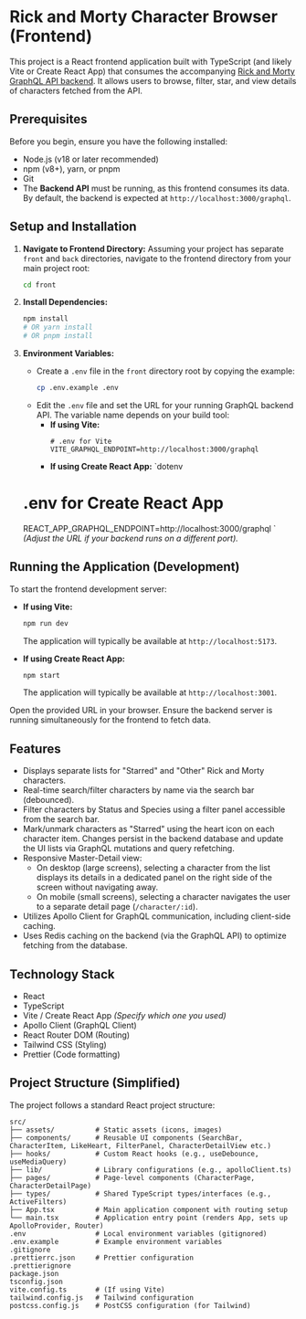 # Rick and Morty Character Browser (Frontend)

This project is a React frontend application built with TypeScript (and likely Vite or Create React App) that consumes the accompanying [Rick and Morty GraphQL API backend](#link-to-your-backend-repo-or-readme). It allows users to browse, filter, star, and view details of characters fetched from the API.

## Prerequisites

Before you begin, ensure you have the following installed:

- Node.js (v18 or later recommended)
- npm (v8+), yarn, or pnpm
- Git
- The **Backend API** must be running, as this frontend consumes its data. By default, the backend is expected at `http://localhost:3000/graphql`.

## Setup and Installation

1.  **Navigate to Frontend Directory:**
    Assuming your project has separate `front` and `back` directories, navigate to the frontend directory from your main project root:

    ```bash
    cd front
    ```

2.  **Install Dependencies:**

    ```bash
    npm install
    # OR yarn install
    # OR pnpm install
    ```

3.  **Environment Variables:**
    - Create a `.env` file in the `front` directory root by copying the example:
      ```bash
      cp .env.example .env
      ```
    - Edit the `.env` file and set the URL for your running GraphQL backend API. The variable name depends on your build tool:
      - **If using Vite:**
        ```dotenv
        # .env for Vite
        VITE_GRAPHQL_ENDPOINT=http://localhost:3000/graphql
        ```
      - **If using Create React App:**
        `dotenv
    # .env for Create React App
    REACT_APP_GRAPHQL_ENDPOINT=http://localhost:3000/graphql
    `
        _(Adjust the URL if your backend runs on a different port)._

## Running the Application (Development)

To start the frontend development server:

- **If using Vite:**

  ```bash
  npm run dev
  ```

  The application will typically be available at `http://localhost:5173`.

- **If using Create React App:**
  ```bash
  npm start
  ```
  The application will typically be available at `http://localhost:3001`.

Open the provided URL in your browser. Ensure the backend server is running simultaneously for the frontend to fetch data.

## Features

- Displays separate lists for "Starred" and "Other" Rick and Morty characters.
- Real-time search/filter characters by name via the search bar (debounced).
- Filter characters by Status and Species using a filter panel accessible from the search bar.
- Mark/unmark characters as "Starred" using the heart icon on each character item. Changes persist in the backend database and update the UI lists via GraphQL mutations and query refetching.
- Responsive Master-Detail view:
  - On desktop (large screens), selecting a character from the list displays its details in a dedicated panel on the right side of the screen without navigating away.
  - On mobile (small screens), selecting a character navigates the user to a separate detail page (`/character/:id`).
- Utilizes Apollo Client for GraphQL communication, including client-side caching.
- Uses Redis caching on the backend (via the GraphQL API) to optimize fetching from the database.

## Technology Stack

- React
- TypeScript
- Vite / Create React App _(Specify which one you used)_
- Apollo Client (GraphQL Client)
- React Router DOM (Routing)
- Tailwind CSS (Styling)
- Prettier (Code formatting)

## Project Structure (Simplified)

The project follows a standard React project structure:

```
src/
├── assets/          # Static assets (icons, images)
├── components/      # Reusable UI components (SearchBar, CharacterItem, LikeHeart, FilterPanel, CharacterDetailView etc.)
├── hooks/           # Custom React hooks (e.g., useDebounce, useMediaQuery)
├── lib/             # Library configurations (e.g., apolloClient.ts)
├── pages/           # Page-level components (CharacterPage, CharacterDetailPage)
├── types/           # Shared TypeScript types/interfaces (e.g., ActiveFilters)
├── App.tsx          # Main application component with routing setup
└── main.tsx         # Application entry point (renders App, sets up ApolloProvider, Router)
.env                 # Local environment variables (gitignored)
.env.example         # Example environment variables
.gitignore
.prettierrc.json     # Prettier configuration
.prettierignore
package.json
tsconfig.json
vite.config.ts       # (If using Vite)
tailwind.config.js   # Tailwind configuration
postcss.config.js    # PostCSS configuration (for Tailwind)
```

